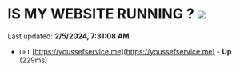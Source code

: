 # IS MY WEBSITE RUNNING ? [![](https://img.shields.io/static/v1?label=Sponsor&message=%E2%9D%A4&logo=GitHub&color=%23fe8e86)](https://github.com/sponsors/<username>)

Last updated: **2/5/2024, 7:31:08 AM**

- `GET` [https://youssefservice.me](https://youssefservice.me) - **Up** (229ms)
